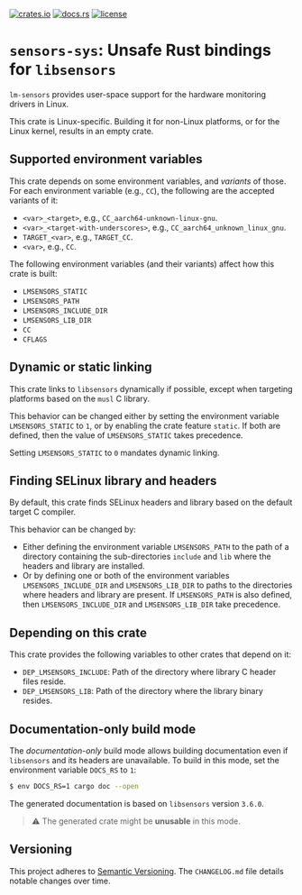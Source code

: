 [![crates.io](https://img.shields.io/crates/v/sensors-sys.svg)](https://crates.io/crates/sensors-sys)
[![docs.rs](https://docs.rs/sensors-sys/badge.svg)](https://docs.rs/sensors-sys)
[![license](https://img.shields.io/github/license/koutheir/sensors-sys?color=black)](https://raw.githubusercontent.com/koutheir/sensors-sys/master/LICENSE.txt)

# `sensors-sys`: Unsafe Rust bindings for `libsensors`

`lm-sensors` provides user-space support for the hardware monitoring drivers
in Linux.

This crate is Linux-specific. Building it for non-Linux platforms, or for
the Linux kernel, results in an empty crate.

## Supported environment variables

This crate depends on some environment variables, and *variants* of those.
For each environment variable (e.g., `CC`), the following are the accepted
variants of it:
- `<var>_<target>`, e.g., `CC_aarch64-unknown-linux-gnu`.
- `<var>_<target-with-underscores>`, e.g., `CC_aarch64_unknown_linux_gnu`.
- `TARGET_<var>`, e.g., `TARGET_CC`.
- `<var>`, e.g., `CC`.

The following environment variables (and their variants) affect how this crate
is built:
- `LMSENSORS_STATIC`
- `LMSENSORS_PATH`
- `LMSENSORS_INCLUDE_DIR`
- `LMSENSORS_LIB_DIR`
- `CC`
- `CFLAGS`

## Dynamic or static linking

This crate links to `libsensors` dynamically if possible, except when targeting
platforms based on the `musl` C library.

This behavior can be changed either by setting the environment variable
`LMSENSORS_STATIC` to `1`, or by enabling the crate feature `static`.
If both are defined, then the value of `LMSENSORS_STATIC` takes precedence.

Setting `LMSENSORS_STATIC` to `0` mandates dynamic linking.

## Finding SELinux library and headers

By default, this crate finds SELinux headers and library based on the default
target C compiler.

This behavior can be changed by:
- Either defining the environment variable `LMSENSORS_PATH` to the path of
  a directory containing the sub-directories `include` and `lib` where
  the headers and library are installed.
- Or by defining one or both of the environment variables `LMSENSORS_INCLUDE_DIR`
  and `LMSENSORS_LIB_DIR` to paths to the directories where headers and library
  are present. If `LMSENSORS_PATH` is also defined, then `LMSENSORS_INCLUDE_DIR`
  and `LMSENSORS_LIB_DIR` take precedence.

## Depending on this crate

This crate provides the following variables to other crates that depend on it:
- `DEP_LMSENSORS_INCLUDE`: Path of the directory where library C header files reside.
- `DEP_LMSENSORS_LIB`: Path of the directory where the library binary resides.

## Documentation-only build mode

The *documentation-only* build mode allows building documentation even if
`libsensors` and its headers are unavailable.
To build in this mode, set the environment variable `DOCS_RS` to `1`:
```bash
$ env DOCS_RS=1 cargo doc --open
```

The generated documentation is based on `libsensors` version `3.6.0`.

> ⚠️ The generated crate might be **unusable** in this mode.

## Versioning

This project adheres to [Semantic Versioning].
The `CHANGELOG.md` file details notable changes over time.

[Semantic Versioning]: https://semver.org/spec/v2.0.0.html
